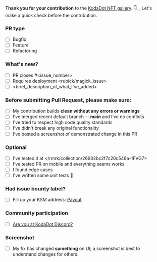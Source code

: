 **Thank you for your contribution** to the [KodaDot NFT gallery](https://kodadot.xyz).
👇 \_ Let's make a quick check before the contribution.

### PR type

- [ ] Bugfix
- [ ] Feature
- [ ] Refactoring

### What's new?

- [ ] PR closes #<issue_number>
- [ ] Requires deployment <rubick/magick_issue>
- [ ] <brief_description_of_what_I've_added>

### Before submitting Pull Request, please make sure:

- [ ] My contribution builds **clean without any errors or warnings**
- [ ] I've merged recent default branch -- **main** and I've no conflicts
- [ ] I've tried to respect high code quality standards
- [ ] I've didn't break any original functionality
- [ ] I've posted a screenshot of demonstrated change in this PR

### Optional

- [ ] I've tested it at </rmrk/collection/26902bc2f7c20c546a-1FVG7>
- [ ] I've tested PR on mobile and everything seems works
- [ ] I found edge cases
- [ ] I've written some unit tests 🧪

### Had issue bounty label?

- [ ] Fill up your KSM address: [Payout](https://beta.kodadot.xyz/transfer/?target=<My_Kusama_Address_check_https://github.com/kodadot/nft-gallery/blob/main/CONTRIBUTING.md#creating-your-ksm-address>)

### Community participation

- [ ] [Are you at KodaDot Discord?](https://discord.gg/35hzy2dXXh)

### Screenshot

- [ ] My fix has changed **something** on UI; a screenshot is best to understand changes for others.
